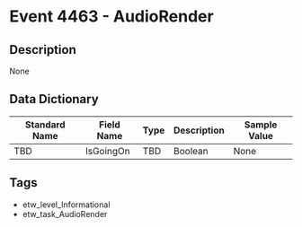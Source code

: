 # Event 4463 - AudioRender

## Description
None

## Data Dictionary
|Standard Name|Field Name|Type|Description|Sample Value|
|---|---|---|---|---|
|TBD|IsGoingOn|TBD|Boolean|None|None|

## Tags
* etw_level_Informational
* etw_task_AudioRender